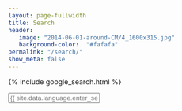 ```yaml
---
layout: page-fullwidth
title: Search
header:
   image: "2014-06-01-around-CM/4_1600x315.jpg"
   background-color:  "#fafafa"
permalink: "/search/"
show_meta: false
---
```


{% include google_search.html %}

<form style="padding-bottom: 200px;" onsubmit="google_search()" >
  <input type="text" id="google-search" placeholder="{{ site.data.language.enter_search_term }}">
</form>
